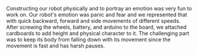 Constructing our robot physically and to portray an emotion was very fun to work on. Our robot's emotion was panic and fear and we represented that with quick 
backward, forward and side movements of different speeds. After screwing the wheels, battery, and arduino to the board, we attached cardboards to add height and
physical character to it. The challenging part was to keep its body from falling down with its movement since the movement is fast and has harsh pauses. 
